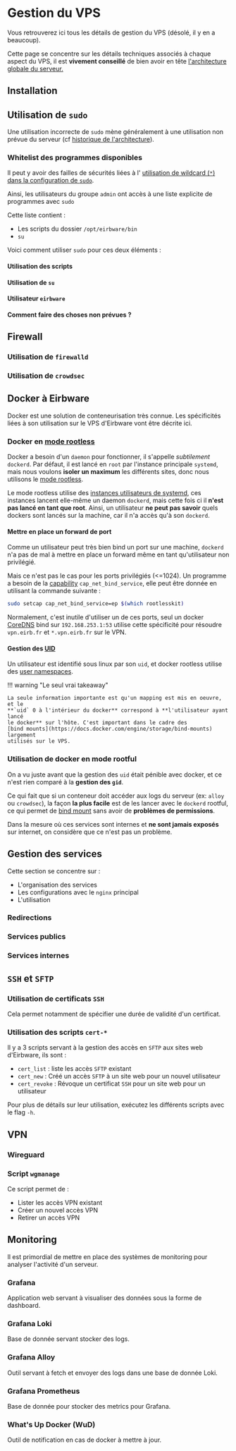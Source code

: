 # Gestion du VPS

Vous retrouverez ici tous les détails de gestion du VPS (désolé, il y en a
beaucoup).

Cette page se concentre sur les détails techniques associés à chaque aspect du
VPS, il est **vivement conseillé** de bien avoir en tête
[l'architecture globale du serveur.](architecture.md)

## Installation

## Utilisation de `sudo`

Une utilisation incorrecte de `sudo` mène généralement à une utilisation non
prévue du serveur (cf [historique de l'architecture](architecture.md#historique-de-larchitecture)).

### Whitelist des programmes disponibles

Il peut y avoir des failles de sécurités liées à l'
[utilisation de wildcard (`*`) dans la configuration de  `sudo`](https://blog.compass-security.com/2012/10/dangerous-sudoers-entries-part-4-wildcards/).

Ainsi, les utilisateurs du groupe `admin` ont accès à une liste explicite de
programmes avec `sudo`

Cette liste contient :

* Les scripts du dossier `/opt/eirbware/bin`
* `su`

Voici comment utiliser `sudo` pour ces deux éléments :

#### Utilisation des scripts

#### Utilisation de `su`

#### Utilisateur `eirbware`

#### Comment faire des choses non prévues ?



## Firewall

### Utilisation de `firewalld`

### Utilisation de `crowdsec`

## Docker à Eirbware

Docker est une solution de conteneurisation très connue. Les spécificités liées
à son utilisation sur le VPS d'Eirbware vont être décrite ici.

### Docker en [mode rootless](https://docs.docker.com/engine/security/rootless)

Docker a besoin d'un `daemon` pour fonctionner, il s'appelle _subtilement_
`dockerd`. Par défaut, il est lancé en `root` par l'instance principale
`systemd`, mais nous voulons **isoler un maximum** les différents sites, donc
nous utilisons le [mode rootless](https://docs.docker.com/engine/security/rootless).

Le mode rootless utilise des [instances utilisateurs de systemd](https://wiki.archlinux.org/title/Systemd/User),
ces instances lancent elle-même un daemon `dockerd`, mais cette fois ci il
**n'est pas lancé en tant que root**. Ainsi, un utilisateur **ne peut pas
savoir** quels dockers sont lancés sur la machine, car il n'a accès
qu'à son `dockerd`.

#### Mettre en place un forward de port

Comme un utilisateur peut très bien bind un port sur une machine, `dockerd` n'a
pas de mal à mettre en place un forward même en tant qu'utilisateur non
privilégié.

Mais ce n'est pas le cas pour les ports privilégiés (<=1024). Un programme a
besoin de la [capability](https://wiki.archlinux.org/title/Capabilities)
`cap_net_bind_service`, elle peut être donnée en utilisant la commande suivante :

```sh
sudo setcap cap_net_bind_service=ep $(which rootlesskit)
```

Normalement, c'est inutile d'utiliser un de ces ports, seul un docker
[CoreDNS](https://coredns.io/) bind sur `192.168.253.1:53` utilise cette
spécificité pour résoudre `vpn.eirb.fr` et `*.vpn.eirb.fr` sur le VPN.

#### Gestion des [UID](https://wiki.archlinux.org/title/Users_and_groups)

Un utilisateur est identifié sous linux par son `uid`, et docker rootless
utilise des [user namespaces](https://docs.docker.com/engine/security/userns-remap/).

!!! warning "Le seul vrai takeaway"

    La seule information importante est qu'un mapping est mis en oeuvre, et le
    **`uid` 0 à l'intérieur du docker** correspond à **l'utilisateur ayant lancé
    le docker** sur l'hôte. C'est important dans le cadre des
    [bind mounts](https://docs.docker.com/engine/storage/bind-mounts) largement
    utilisés sur le VPS.


### Utilisation de docker en mode rootful

On a vu juste avant que la gestion des `uid` était pénible avec docker, et ce
n'est rien comparé à la **gestion des `gid`**.

Ce qui fait que si un conteneur doit accéder aux logs du serveur (ex: `alloy` ou
`crowdsec`), la façon **la plus facile** est de les lancer avec le `dockerd`
rootful, ce qui permet de [bind mount](https://docs.docker.com/engine/storage/bind-mounts)
sans avoir de **problèmes de permissions**.

Dans la mesure où ces services sont internes et **ne sont jamais exposés** sur
internet, on considère que ce n'est pas un problème.

## Gestion des services

Cette section se concentre sur :

* L'organisation des services
* Les configurations avec le `nginx` principal
* L'utilisation

### Redirections


### Services publics

### Services internes

## `SSH` et `SFTP`

### Utilisation de certificats `SSH`

Cela permet notamment de spécifier une durée de validité d'un certificat.

### Utilisation des scripts `cert-*`

Il y a 3 scripts servant à la gestion des accès en `SFTP` aux sites web
d'Eirbware, ils sont :

* `cert_list` : liste les accès `SFTP` existant
* `cert_new` : Créé un accès `SFTP` à un site web pour un nouvel utilisateur
* `cert_revoke` : Révoque un certificat `SSH` pour un site web pour un utilisateur

Pour plus de détails sur leur utilisation, exécutez les différents scripts avec
le flag `-h`.

## VPN

### Wireguard

### Script `wgmanage`

Ce script permet de :

* Lister les accès VPN existant
* Créer un nouvel accès VPN
* Retirer un accès VPN

## Monitoring

Il est primordial de mettre en place des systèmes de monitoring pour analyser
l'activité d'un serveur.

### Grafana

Application web servant à visualiser des données sous la forme de dashboard.

### Grafana Loki

Base de donnée servant stocker des logs.

### Grafana Alloy

Outil servant à fetch et envoyer des logs dans une base de donnée Loki.

### Grafana Prometheus

Base de donnée pour stocker des metrics pour Grafana.

### What's Up Docker (WuD)

Outil de notification en cas de docker à mettre à jour.

